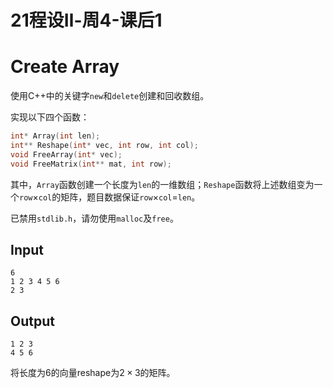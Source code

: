 # 21程设Ⅱ-周4-课后1

# Create Array

使用C++中的关键字`new`和`delete`创建和回收数组。

实现以下四个函数：

```c++
int* Array(int len);							
int** Reshape(int* vec, int row, int col);	
void FreeArray(int* vec);
void FreeMatrix(int** mat, int row);
```

其中，`Array`函数创建一个长度为`len`的一维数组；`Reshape`函数将上述数组变为一个`row`$\times$`col`的矩阵，题目数据保证`row`$\times$`col`$=$`len`。

已禁用`stdlib.h`，请勿使用`malloc`及`free`。

## Input

```
6
1 2 3 4 5 6
2 3
```

## Output

```
1 2 3
4 5 6

```

将长度为6的向量reshape为$2 \times 3$的矩阵。